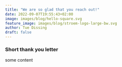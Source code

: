 ```yaml
---
title: "We are so glad that you reach out!"
date: 2022-09-07T19:55:43+02:00
image: images/blog/hello-square.svg
feature_image: images/blog/stroem-logo-large-bw.svg
author: Tue Dissing
draft: false
---
```


### Short thank you letter
some content

